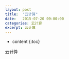 ```yaml
---
layout: post
title:  "云计算"
date:   2015-07-20 09:00:00
categories: 云计算
excerpt: 云计算
---
```


* content
{:toc}

云计算
